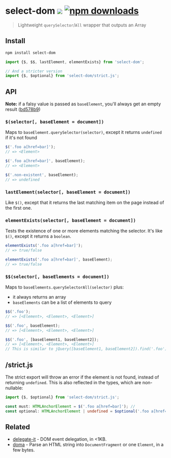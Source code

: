 # select-dom [![][badge-gzip]][link-npm] [![npm downloads][badge-downloads]][link-npm]

[badge-gzip]: https://img.shields.io/bundlephobia/minzip/select-dom.svg?label=gzipped
[badge-downloads]: https://img.shields.io/npm/dt/select-dom.svg
[link-npm]: https://www.npmjs.com/package/select-dom

> Lightweight `querySelector`/`All` wrapper that outputs an Array

## Install

```bash
npm install select-dom
```

```js
import {$, $$, lastElement, elementExists} from 'select-dom';

// And a stricter version
import {$, $optional} from 'select-dom/strict.js';
```

## API

**Note:** if a falsy value is passed as `baseElement`, you'll always get an empty result ([bd578b9](https://github.com/fregante/select-dom/commit/bd578b975e35d9f802cb43a900a6d3c83095c76a))

### `$(selector[, baseElement = document])`

Maps to `baseElement.querySelector(selector)`, except it returns `undefined` if it's not found
```js
$('.foo a[href=bar]');
// => <Element>

$('.foo a[href=bar]', baseElement);
// => <Element>

$('.non-existent', baseElement);
// => undefined
```

### `lastElement(selector[, baseElement = document])`

Like `$()`, except that it returns the last matching item on the page instead of the first one.

### `elementExists(selector[, baseElement = document])`

Tests the existence of one or more elements matching the selector. It's like `$()`, except it returns a `boolean`.

```js
elementExists('.foo a[href=bar]');
// => true/false

elementExists('.foo a[href=bar]', baseElement);
// => true/false
```

### `$$(selector[, baseElements = document])`

Maps to `baseElements.querySelectorAll(selector)` plus:

- it always returns an array
- `baseElements` can be a list of elements to query

```js
$$('.foo');
// => [<Element>, <Element>, <Element>]

$$('.foo', baseElement);
// => [<Element>, <Element>, <Element>]

$$('.foo', [baseElement1, baseElement2]);
// => [<Element>, <Element>, <Element>]
// This is similar to jQuery([baseElement1, baseElement2]).find('.foo')
```

## /strict.js

The strict export will throw an error if the element is not found, instead of returning `undefined`. This is also reflected in the types, which are non-nullable:

```ts
import {$, $optional} from 'select-dom/strict.js';

const must: HTMLAnchorElement = $('.foo a[href=bar]'); //
const optional: HTMLAnchorElement | undefined = $optional('.foo a[href=bar]');
```

## Related

- [delegate-it](https://github.com/fregante/delegate-it) - DOM event delegation, in <1KB.
- [doma](https://github.com/fregante/doma) - Parse an HTML string into `DocumentFragment` or one `Element`, in a few bytes.
